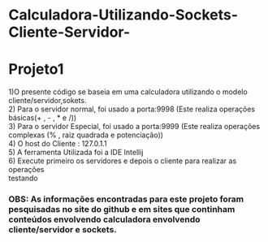 # Calculadora-Utilizando-Sockets-Cliente-Servidor-
<h1>Projeto1</h1>

<div>1)O presente código se baseia em uma calculadora utilizando o modelo
cliente/servidor,sokets.</div>
<div>2) Para o servidor normal, foi usado a porta:9998 (Este realiza operações básicas(+ , - , * e /))</div>
<div>3) Para o servidor Especial, foi usado a porta:9999 (Este realiza operações complexas (% , raiz quadrada e potenciação))</div>
<div>4) O host do Cliente : 127.0.1.1</div>
<div>5) A ferramenta Utilizada foi a IDE Intellij</div>
<div>6) Execute primeiro os servidores e depois o cliente para realizar as operações</div>
testando

<h3>OBS: As informações encontradas para este projeto foram pesquisadas no site do github e em sites que continham conteúdos envolvendo calculadora envolvendo cliente/servidor e sockets.</h3>

